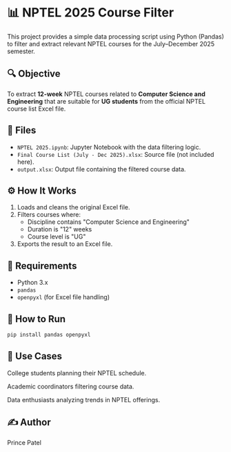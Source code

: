 # 📊 NPTEL 2025 Course Filter

This project provides a simple data processing script using Python (Pandas) to filter and extract relevant NPTEL courses for the July–December 2025 semester.

## 🔍 Objective

To extract **12-week** NPTEL courses related to **Computer Science and Engineering** that are suitable for **UG students** from the official NPTEL course list Excel file.

## 📂 Files

- `NPTEL 2025.ipynb`: Jupyter Notebook with the data filtering logic.
- `Final Course List (July - Dec 2025).xlsx`: Source file (not included here).
- `output.xlsx`: Output file containing the filtered course data.

## ⚙️ How It Works

1. Loads and cleans the original Excel file.
2. Filters courses where:
   - Discipline contains "Computer Science and Engineering"
   - Duration is "12" weeks
   - Course level is "UG"
3. Exports the result to an Excel file.

## 📌 Requirements

- Python 3.x
- `pandas`
- `openpyxl` (for Excel file handling)

## 🚀 How to Run

```bash
pip install pandas openpyxl
```
## 🧠 Use Cases
College students planning their NPTEL schedule.

Academic coordinators filtering course data.

Data enthusiasts analyzing trends in NPTEL offerings.

## ✍️ Author
Prince Patel
